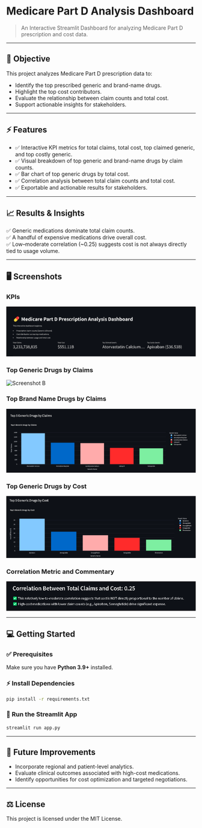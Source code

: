 # Medicare Part D Analysis Dashboard
> An Interactive Streamlit Dashboard for analyzing Medicare Part D prescription and cost data.

---

## 🎯 Objective
This project analyzes Medicare Part D prescription data to:
- Identify the top prescribed generic and brand-name drugs.
- Highlight the top cost contributors.
- Evaluate the relationship between claim counts and total cost.
- Support actionable insights for stakeholders.

---

## ⚡️ Features
- ✅ Interactive KPI metrics for total claims, total cost, top claimed generic, and top costly generic.
- ✅ Visual breakdown of top generic and brand-name drugs by claim counts.
- ✅ Bar chart of top generic drugs by total cost.
- ✅ Correlation analysis between total claim counts and total cost.
- ✅ Exportable and actionable results for stakeholders.

---

## 📈 Results & Insights
✅ Generic medications dominate total claim counts.  
✅ A handful of expensive medications drive overall cost.  
✅ Low–moderate correlation (~0.25) suggests cost is not always directly tied to usage volume.

---

## 🖥️ Screenshots
### KPIs
![Screenshot A](Images/KPIs.png)

### Top Generic Drugs by Claims
![Screenshot B](Images/Bar_chart_for_top_5_brand_claim_counts.png)

### Top Brand Name Drugs by Claims
![Screenshot C](Images/Bar_chart_for_top_5_generic_claim_counts.png)

### Top Generic Drugs by Cost
![Screenshot D](Images/Bar_chart_for_top_5_generic_drugs_by_cost.png)

### Correlation Metric and Commentary
![Screenshot E](Images/Correlation_metric_and_commentary.png)

---

## 💻 Getting Started

### ✅ Prerequisites
Make sure you have **Python 3.9+** installed.

### ⚡️ Install Dependencies
```bash
pip install -r requirements.txt
```

### 🚀 Run the Streamlit App
```bash
streamlit run app.py
```

---

## 🔮 Future Improvements
- Incorporate regional and patient-level analytics.
- Evaluate clinical outcomes associated with high-cost medications.
- Identify opportunities for cost optimization and targeted negotiations.

---

## ⚖️ License
This project is licensed under the MIT License.
